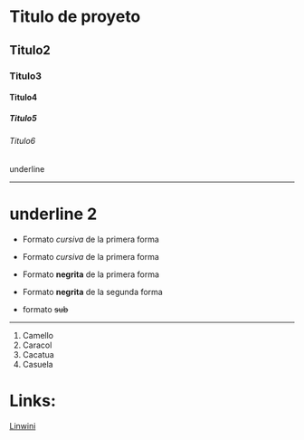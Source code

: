 # Titulo de proyeto
## Titulo2
### Titulo3
#### Titulo4
##### Titulo5
###### Titulo6

underline
_________________

underline 2
====================

- Formato *cursiva* de la primera forma
- Formato _cursiva_ de la primera forma

- Formato **negrita** de la primera forma
- Formato __negrita__ de la segunda forma

- formato ~~sub~~
_________________________
1. Camello
2. Caracol
3. Cacatua
4. Casuela

# Links:
<a href="https://github.com/JoelP2003/nuevo/edit/main/README.md">Linwini</a>
